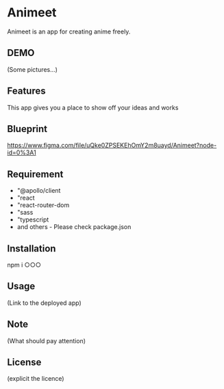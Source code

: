# Animeet
Animeet is an app for creating anime freely.


## DEMO
(Some pictures...)
 
## Features
This app gives you a place to show off your ideas and works

## Blueprint
https://www.figma.com/file/uQke0ZPSEKEhOmY2m8uayd/Animeet?node-id=0%3A1
 
## Requirement
- "@apollo/client
- "react
- "react-router-dom
- "sass
- "typescript
- and others - Please check package.json
 
## Installation
npm i ○○○
 
## Usage
(Link to the deployed app)
 
## Note
(What should pay attention)
 
## License
(explicit the licence)
